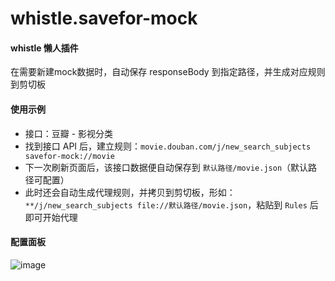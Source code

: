 # whistle.savefor-mock

#### whistle 懒人插件
在需要新建mock数据时，自动保存 responseBody 到指定路径，并生成对应规则到剪切板

#### 使用示例
- 接口：豆瓣 - 影视分类
- 找到接口 API 后，建立规则：`movie.douban.com/j/new_search_subjects savefor-mock://movie`
- 下一次刷新页面后，该接口数据便自动保存到 `默认路径/movie.json`（默认路径可配置）
- 此时还会自动生成代理规则，并拷贝到剪切板，形如：`**/j/new_search_subjects file://默认路径/movie.json`，粘贴到 `Rules` 后即可开始代理

#### 配置面板
![image](https://user-images.githubusercontent.com/25118028/128326648-93664ed0-bcf0-4549-80fd-4ad39135e3b7.png)
